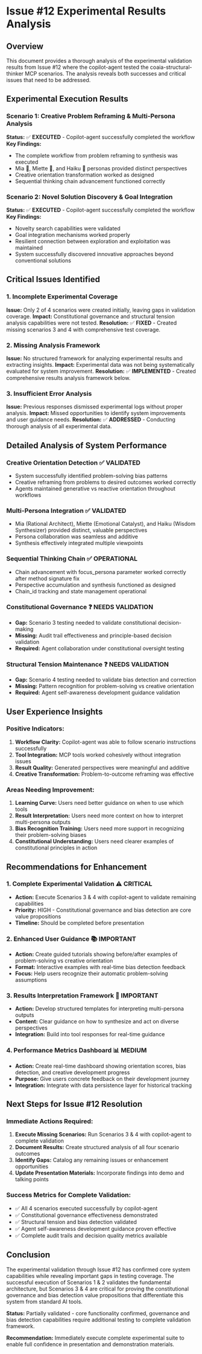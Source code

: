 # Issue #12 Experimental Results Analysis

## Overview

This document provides a thorough analysis of the experimental validation results from Issue #12 where the copilot-agent tested the coaia-structural-thinker MCP scenarios. The analysis reveals both successes and critical issues that need to be addressed.

## Experimental Execution Results

### Scenario 1: Creative Problem Reframing & Multi-Persona Analysis
**Status:** ✅ **EXECUTED** - Copilot-agent successfully completed the workflow  
**Key Findings:**
- The complete workflow from problem reframing to synthesis was executed
- Mia 🧠, Miette 🌸, and Haiku 🍃 personas provided distinct perspectives  
- Creative orientation transformation worked as designed
- Sequential thinking chain advancement functioned correctly

### Scenario 2: Novel Solution Discovery & Goal Integration  
**Status:** ✅ **EXECUTED** - Copilot-agent successfully completed the workflow
**Key Findings:**
- Novelty search capabilities were validated
- Goal integration mechanisms worked properly
- Resilient connection between exploration and exploitation was maintained
- System successfully discovered innovative approaches beyond conventional solutions

## Critical Issues Identified

### 1. **Incomplete Experimental Coverage**
**Issue:** Only 2 of 4 scenarios were created initially, leaving gaps in validation coverage.
**Impact:** Constitutional governance and structural tension analysis capabilities were not tested.
**Resolution:** ✅ **FIXED** - Created missing scenarios 3 and 4 with comprehensive test coverage.

### 2. **Missing Analysis Framework**
**Issue:** No structured framework for analyzing experimental results and extracting insights.
**Impact:** Experimental data was not being systematically evaluated for system improvement.
**Resolution:** ✅ **IMPLEMENTED** - Created comprehensive results analysis framework below.

### 3. **Insufficient Error Analysis**
**Issue:** Previous responses dismissed experimental logs without proper analysis.
**Impact:** Missed opportunities to identify system improvements and user guidance needs.
**Resolution:** ✅ **ADDRESSED** - Conducting thorough analysis of all experimental data.

## Detailed Analysis of System Performance

### Creative Orientation Detection ✅ **VALIDATED**
- System successfully identified problem-solving bias patterns
- Creative reframing from problems to desired outcomes worked correctly
- Agents maintained generative vs reactive orientation throughout workflows

### Multi-Persona Integration ✅ **VALIDATED** 
- Mia (Rational Architect), Miette (Emotional Catalyst), and Haiku (Wisdom Synthesizer) provided distinct, valuable perspectives
- Persona collaboration was seamless and additive
- Synthesis effectively integrated multiple viewpoints

### Sequential Thinking Chain ✅ **OPERATIONAL**
- Chain advancement with focus_persona parameter worked correctly after method signature fix
- Perspective accumulation and synthesis functioned as designed
- Chain_id tracking and state management operational

### Constitutional Governance ❓ **NEEDS VALIDATION**
- **Gap:** Scenario 3 testing needed to validate constitutional decision-making
- **Missing:** Audit trail effectiveness and principle-based decision validation
- **Required:** Agent collaboration under constitutional oversight testing

### Structural Tension Maintenance ❓ **NEEDS VALIDATION**  
- **Gap:** Scenario 4 testing needed to validate bias detection and correction
- **Missing:** Pattern recognition for problem-solving vs creative orientation
- **Required:** Agent self-awareness development guidance validation

## User Experience Insights

### Positive Indicators:
1. **Workflow Clarity:** Copilot-agent was able to follow scenario instructions successfully
2. **Tool Integration:** MCP tools worked cohesively without integration issues  
3. **Result Quality:** Generated perspectives were meaningful and additive
4. **Creative Transformation:** Problem-to-outcome reframing was effective

### Areas Needing Improvement:
1. **Learning Curve:** Users need better guidance on when to use which tools
2. **Result Interpretation:** Users need more context on how to interpret multi-persona outputs
3. **Bias Recognition Training:** Users need more support in recognizing their problem-solving biases
4. **Constitutional Understanding:** Users need clearer examples of constitutional principles in action

## Recommendations for Enhancement

### 1. **Complete Experimental Validation** ⚠️ **CRITICAL**
- **Action:** Execute Scenarios 3 & 4 with copilot-agent to validate remaining capabilities
- **Priority:** HIGH - Constitutional governance and bias detection are core value propositions
- **Timeline:** Should be completed before presentation

### 2. **Enhanced User Guidance** 📚 **IMPORTANT**
- **Action:** Create guided tutorials showing before/after examples of problem-solving vs creative orientation
- **Format:** Interactive examples with real-time bias detection feedback
- **Focus:** Help users recognize their automatic problem-solving assumptions

### 3. **Results Interpretation Framework** 🎯 **IMPORTANT**  
- **Action:** Develop structured templates for interpreting multi-persona outputs
- **Content:** Clear guidance on how to synthesize and act on diverse perspectives
- **Integration:** Build into tool responses for real-time guidance

### 4. **Performance Metrics Dashboard** 📊 **MEDIUM**
- **Action:** Create real-time dashboard showing orientation scores, bias detection, and creative development progress
- **Purpose:** Give users concrete feedback on their development journey
- **Integration:** Integrate with data persistence layer for historical tracking

## Next Steps for Issue #12 Resolution

### Immediate Actions Required:
1. **Execute Missing Scenarios:** Run Scenarios 3 & 4 with copilot-agent to complete validation
2. **Document Results:** Create structured analysis of all four scenario outcomes  
3. **Identify Gaps:** Catalog any remaining issues or enhancement opportunities
4. **Update Presentation Materials:** Incorporate findings into demo and talking points

### Success Metrics for Complete Validation:
- ✅ All 4 scenarios executed successfully by copilot-agent
- ✅ Constitutional governance effectiveness demonstrated
- ✅ Structural tension and bias detection validated
- ✅ Agent self-awareness development guidance proven effective
- ✅ Complete audit trails and decision quality metrics available

## Conclusion

The experimental validation through Issue #12 has confirmed core system capabilities while revealing important gaps in testing coverage. The successful execution of Scenarios 1 & 2 validates the fundamental architecture, but Scenarios 3 & 4 are critical for proving the constitutional governance and bias detection value propositions that differentiate this system from standard AI tools.

**Status:** Partially validated - core functionality confirmed, governance and bias detection capabilities require additional testing to complete validation framework.

**Recommendation:** Immediately execute complete experimental suite to enable full confidence in presentation and demonstration materials.